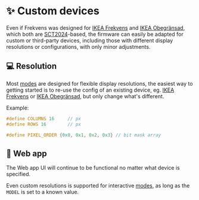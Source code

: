 # ✨ Custom devices

Even if Frekvens was designed for [IKEA Frekvens](Frekvens) and [IKEA Obegränsad](Obegransad), which both are [SCT2024](http://www.starchips.com.tw/pdf/datasheet/SCT2024V01_03.pdf)-based, the firmware can easily be adapted for custom or third-party devices, including those with different display resolutions or configurations, with only minor adjustments.

## 💻 Resolution

Most [modes](Modes) are designed for flexible display resolutions, the easiest way to getting started is to re-use the config of an existing device, eg. [IKEA Frekvens]([..](https://github.com/VIPnytt/Frekvens)/blob/main/firmware/include/config/Frekvens.h) or [IKEA Obegränsad](https://github.com/VIPnytt/Frekvens/blob/main/firmware/include/config/Obegransad.h), but only change what's different.

Example:

```h
#define COLUMNS 16     // px
#define ROWS 16        // px

#define PIXEL_ORDER {0x0, 0x1, 0x2, 0x3} // bit mask array
```

## 📱 Web app

The Web app UI will continue to be functional no matter what device is specified.

Even custom resolutions is supported for interactive [modes](Modes), as long as the `MODEL` is set to a known value.
